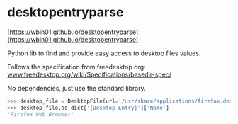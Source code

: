 # desktopentryparse
[https://wbin01.github.io/desktopentryparse](https://wbin01.github.io/desktopentryparse)

Python lib to find and provide easy access to desktop files values.

Follows the specification from freedesktop.org: www.freedesktop.org/wiki/Specifications/basedir-spec/

No dependencies, just use the standard library.
```python
>>> desktop_file = DesktopFile(url='/usr/share/applications/firefox.desktop')
>>> desktop_file.as_dict['[Desktop Entry]']['Name']
'Firefox Web Browser'
```